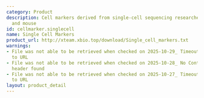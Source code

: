 ```yaml
---
category: Product
description: Cell markers derived from single-cell sequencing researches in human
  and mouse
id: cellmarker.singlecell
name: Single Cell Markers
product_url: http://xteam.xbio.top/download/Single_cell_markers.txt
warnings:
- File was not able to be retrieved when checked on 2025-10-29_ Timeout connecting
  to URL
- File was not able to be retrieved when checked on 2025-10-28_ No Content-Length
  header found
- File was not able to be retrieved when checked on 2025-10-27_ Timeout connecting
  to URL
layout: product_detail
---
```


